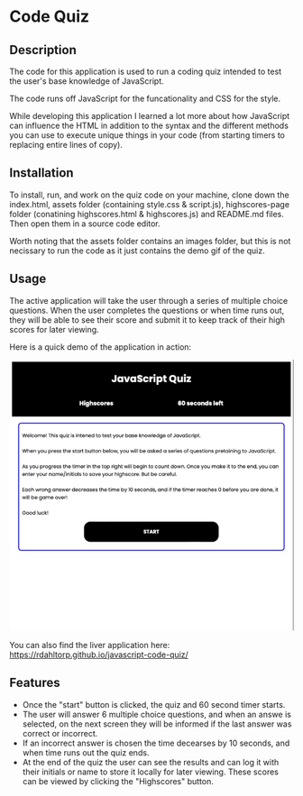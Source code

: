 # Code Quiz

## Description

The code for this application is used to run a coding quiz intended to test the user's base knowledge of JavaScript. 

The code runs off JavaScript for the funcationality and CSS for the style. 

While developing this application I learned a lot more about how JavaScript can influence the HTML in addition to the syntax and the different methods you can use to execute unique things in your code (from starting timers to replacing entire lines of copy).


## Installation

To install, run, and work on the quiz code on your machine, clone down the index.html, assets folder (containing style.css & script.js), highscores-page folder (conatining highscores.html & highscores.js) and README.md files. Then open them in a source code editor.

Worth noting that the assets folder contains an images folder, but this is not necissary to run the code as it just contains the demo gif of the quiz. 


## Usage

The active application will take the user through a series of multiple choice questions. When the user completes the questions or when time runs out, they will be able to see their score and submit it to keep track of their high scores for later viewing.   

Here is a quick demo of the application in action:

![Demo of quiz](/assets/images/code-quiz-demo.gif)


You can also find the liver application here: https://rdahltorp.github.io/javascript-code-quiz/


## Features

- Once the "start" button is clicked, the quiz and 60 second timer starts. 
- The user will answer 6 multiple choice questions, and when an answe is selected, on the next screen they will be informed if the last answer was correct or incorrect. 
- If an incorrect answer is chosen the time decearses by 10 seconds, and when time runs out the quiz ends.
- At the end of the quiz the user can see the results and can log it with their initials or name to store it locally for later viewing. These scores can be viewed by clicking the "Highscores" button. 
